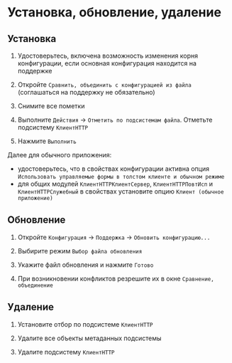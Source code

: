 # Установка, обновление, удаление

## Установка

1. Удостоверьтесь, включена возможность изменения корня конфигурации, если основная конфигурация находится на поддержке

2. Откройте `Сравнить, объединить с конфигурацией из файла` (соглашаться на поддержку не обязательно)

3. Снимите все пометки

4. Выполните `Действия` → `Отметить по подсистемам файла`. Отметьте подсистему `КлиентHTTP`

5. Нажмите `Выполнить`

Далее для обычного приложения:

- удостоверьтесь, что в свойствах конфигурации активна опция `Использовать управляемые формы в толстом клиенте и обычном режиме`
- для общих модулей `КлиентHTTPКлиентСервер`, `КлиентHTTPПовтИсп` и `КлиентHTTPСлужебный` в свойствах установите опцию `Клиент (обычное приложение)`

## Обновление

1. Откройте `Конфигурация` → `Поддержка` → `Обновить конфигурацию...`

2. Выбирите режим `Выбор файла обновления`

3. Укажите файл обновления и нажмите `Готово`

4. При возникновении конфликтов резрешите их в окне `Сравнение, объединение`

## Удаление

1. Установите отбор по подсистеме `КлиентHTTP`

2. Удалите все объекты метаданных подсистемы

3. Удалите подсистему `КлиентHTTP`
